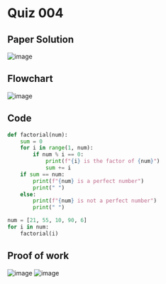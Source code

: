 # Quiz 004

## Paper Solution
![image](https://github.com/user-attachments/assets/cbff83fb-569b-4b86-9edd-e78f44ae08ee)

## Flowchart
![image](https://github.com/user-attachments/assets/3842b5ba-bb08-4983-a16d-2ec4402edc4e)

## Code
```.py
def factorial(num):
    sum = 0
    for i in range(1, num):
        if num % i == 0:
            print(f"{i} is the factor of {num}")
            sum += i
    if sum == num:
        print(f"{num} is a perfect number")
        print(" ")
    else:
        print(f"{num} is not a perfect number")
        print(" ")

num = [21, 55, 10, 90, 6]
for i in num:
    factorial(i)
```
## Proof of work
![image](https://github.com/user-attachments/assets/5994733c-b48f-4997-80ac-5ec74cb512b8)
![image](https://github.com/user-attachments/assets/13c28767-acec-43af-b4d1-83d133ecc1a8)


